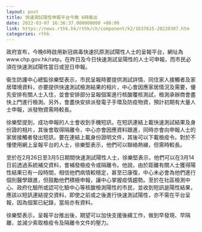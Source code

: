 ```yaml
---
layout: post
title: 快速測試陽性申報平台今晚 6時推出
date: 2022-03-07 16:36:37.000000000 +08:00
link: https://news.rthk.hk/rthk/ch/component/k2/1637615-20220307.htm
categories: rthk
---
```


政府宣布，今晚6時啟用新冠病毒快速抗原測試陽性人士的呈報平台，網址為www.chp.gov.hk/ratp，在昨日及今日快速測試呈陽性的人士可申報，而市民必須在快速測試陽性當日或翌日申報。

衞生防護中心總監徐樂堅表示，市民呈報時要提供測試詳情、同住家人接觸者及家居環境資料，亦要提供快速測試檢測結果的相片，中心會因應家居情況及需要，優先安排有關人士入住，並會安排部分呈報個案進行核酸覆核測試，檢測承辦商會盡快上門進行檢測。另外，會盡快安排派發電子手環及防疫物資，預計初期有大量人士申報，派發物資需時較長。

徐樂堅提到，成功申報的人士會收到手機短訊，在短訊連結上載快速測試結果及身份證的相片，其後會取得隔離令，中心亦會因應資料跟進，同時亦會向申報人士的家居接觸者發出短訊，要在連結上載身份證明文件，其後可以下載檢疫令。對於不懂使用網上呈報平台的人士，徐樂堅表示，他們可以聯絡熱線，但需時較長。

至於在2月26日至3月5日期間快速測試陽性人士，徐樂堅表示，他們可以在3月14日前透過系統補交資料，會補發檢疫令或隔離令。他說，由於距離有關人士獲得陽性結果已有一段時間，相信他們病情較穩定，甚至已康復，中心未必會為他們進行個別醫學跟進，但鼓勵他們積極申報，讓中心掌握疫情趨勢。至於在社區檢測中心、政府化驗所或認可化驗中心等核酸檢測陽性的市民，並收到短訊是陽性結果，應該以短訊連結提交資料，即使之前或之後進行快速測試陽性，亦不需在平台呈報，因為個案已紀錄，當局亦有資料。

徐樂堅表示，呈報平台推出後，期望可以加快支援後續工作，做到早發現、早隔離，並減少索取檢疫令及隔離令文件的壓力。
